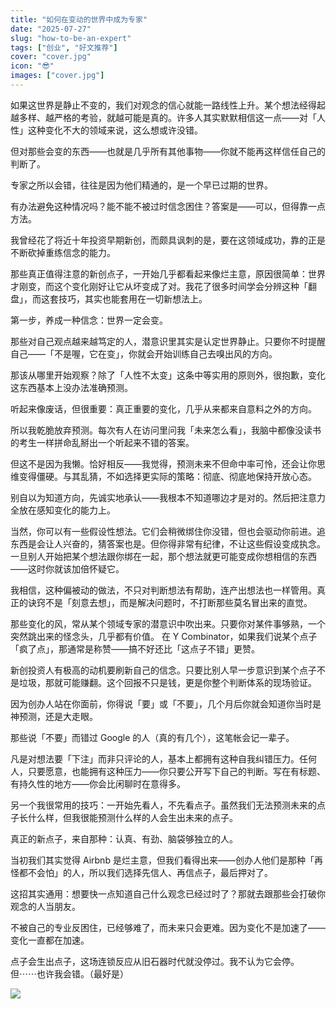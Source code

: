 ```yaml
---
title: "如何在变动的世界中成为专家"
date: "2025-07-27"
slug: "how-to-be-an-expert"
tags: ["创业", "好文推荐"]
cover: "cover.jpg"
icon: "😎"
images: ["cover.jpg"]
---
```

如果这世界是静止不变的，我们对观念的信心就能一路线性上升。某个想法经得起越多样、越严格的考验，就越可能是真的。许多人其实默默相信这一点——对「人性」这种变化不大的领域来说，这么想或许没错。



但对那些会变的东西——也就是几乎所有其他事物——你就不能再这样信任自己的判断了。



专家之所以会错，往往是因为他们精通的，是一个早已过期的世界。



有办法避免这种情况吗？能不能不被过时信念困住？答案是——可以，但得靠一点方法。



我曾经花了将近十年投资早期新创，而颇具讽刺的是，要在这领域成功，靠的正是不断砍掉重练信念的能力。



那些真正值得注意的新创点子，一开始几乎都看起来像烂主意，原因很简单：世界才刚变，而这个变化刚好让它从坏变成了对。我花了很多时间学会分辨这种「翻盘」，而这套技巧，其实也能套用在一切新想法上。



第一步，养成一种信念：世界一定会变。



那些对自己观点越来越笃定的人，潜意识里其实是认定世界静止。只要你不时提醒自己——「不是喔，它在变」，你就会开始训练自己去嗅出风的方向。



那该从哪里开始观察？除了「人性不太变」这条中等实用的原则外，很抱歉，变化这东西基本上没办法准确预测。



听起来像废话，但很重要：真正重要的变化，几乎从来都来自意料之外的方向。



所以我乾脆放弃预测。每次有人在访问里问我「未来怎么看」，我脑中都像没读书的考生一样拼命乱掰出一个听起来不错的答案。



但这不是因为我懒。恰好相反——我觉得，预测未来不但命中率可怜，还会让你思维变得僵硬。与其乱猜，不如选择更实际的策略：彻底、彻底地保持开放心态。



别自以为知道方向，先诚实地承认——我根本不知道哪边才是对的。然后把注意力全放在感知变化的能力上。



当然，你可以有一些假设性想法。它们会稍微绑住你没错，但也会驱动你前进。追东西是会让人兴奋的，猜答案也是。但你得非常有纪律，不让这些假设变成执念。
一旦别人开始把某个想法跟你绑在一起，那个想法就更可能变成你想相信的东西——这时你就该加倍怀疑它。



我相信，这种偏被动的做法，不只对判断想法有帮助，连产出想法也一样管用。真正的诀窍不是「刻意去想」，而是解决问题时，不打断那些莫名冒出来的直觉。



那些变化的风，常从某个领域专家的潜意识中吹出来。只要你对某件事够熟，一个突然跳出来的怪念头，几乎都有价值。
在 Y Combinator，如果我们说某个点子「疯了点」，那通常是称赞——搞不好还比「这点子不错」更赞。



新创投资人有极高的动机要刷新自己的信念。只要比别人早一步意识到某个点子不是垃圾，那就可能赚翻。这个回报不只是钱，更是你整个判断体系的现场验证。



因为创办人站在你面前，你得说「要」或「不要」，几个月后你就会知道你当时是神预测，还是大走眼。



那些说「不要」而错过 Google 的人（真的有几个），这笔帐会记一辈子。



凡是对想法要「下注」而非只评论的人，基本上都拥有这种自我纠错压力。任何人，只要愿意，也能拥有这种压力——你只要公开写下自己的判断。写在有标题、有持久性的地方——你会比闲聊时在意得多。



另一个我很常用的技巧：一开始先看人，不先看点子。虽然我们无法预测未来的点子长什么样，但我很能预测什么样的人会生出未来的点子。



真正的新点子，来自那种：认真、有劲、脑袋够独立的人。



当初我们其实觉得 Airbnb 是烂主意，但我们看得出来——创办人他们是那种「再怪都不会怕」的人，所以我们选择先信人、再信点子，最后押对了。



这招其实通用：想要快一点知道自己什么观念已经过时了？那就去跟那些会打破你观念的人当朋友。



不被自己的专业反困住，已经够难了，而未来只会更难。因为变化不是加速了——变化一直都在加速。



点子会生出点子，这场连锁反应从旧石器时代就没停过。我不认为它会停。
但⋯⋯也许我会错。（最好是）




![](https://prod-files-secure.s3.us-west-2.amazonaws.com/112d0858-5090-4d34-a606-b75eb8d65fd2/46476355-9cf3-4e99-9b7a-3531bc426380/1000202064.png?X-Amz-Algorithm=AWS4-HMAC-SHA256&X-Amz-Content-Sha256=UNSIGNED-PAYLOAD&X-Amz-Credential=ASIAZI2LB4667DQTLPH4%2F20250906%2Fus-west-2%2Fs3%2Faws4_request&X-Amz-Date=20250906T194302Z&X-Amz-Expires=3600&X-Amz-Security-Token=IQoJb3JpZ2luX2VjECgaCXVzLXdlc3QtMiJHMEUCIQCaCFSgbS90wQrrcofvcxgp9gIQuIPt8xajiGkNuhWIdgIgI4wqItuu1QLAmuqD7dP%2Bc3mqS0bmQBIP7qAYfTHTUDoqiAQIkf%2F%2F%2F%2F%2F%2F%2F%2F%2F%2FARAAGgw2Mzc0MjMxODM4MDUiDNxR%2BEylH%2FVY02e1zircA2%2Bc%2BYbehp3TvgNQQYSFZSwyKYuQ54stEsYo7A3bo4ipBmF6YWHbMQeef3sC9%2FUZ73bhSGodRBQ4jpNCqQLAlE%2B0DdXeNBYOZoEEsacp8TXB%2Bm8z08bw8X%2FI6311fr7B3MkfFh5s7XCkWwO2W3%2FQEyJAv3%2BGCKhCMBX6iP9CSg7RsaLM1EtGDpqBtkFKS6E4Ie54WNhjuus3KjDxoni2R9IaMJgYf2A19Luk9w00uXTBVcbAFEO0M4UafXERDipluiEJRewhWUsiDRfWhiR02u3Wqv%2FN4%2BAz3kL9jt7P3hnp0uV449QIxVVOeCC73qRxUcN1j5XO7d8XILed9YY5C8Ek5xo%2BlULsU59LpIcnLe5nOW5wPlElItczIy5vViK5h9bhDnTopGmEyKeUE2lUQzW2WjRLUEQRiQi0qn4Z016erbhZnx8EakEyqD5s5Smwkj2oj%2BcN%2B4vCVkEKWEStzr2gZ%2F5R0SJ9LoZ6H2jc0Zzch5Nx6kD%2FmuqXpVv%2Fb13G16vwRBNzGodJoeNSVFCSRmXiG1KcYVRwKkUua8aVcurFOxygnDeifzevFBh0%2BXpm02sTshA3gNlaUfQ1678%2FQT3mMhXOTJPMIoXFNJP1Bz%2BNKYkuP2hOSXYPBQrEMMGu8cUGOqUBZhRzAFN85CCTvIGfqSTGlKCcLZoEWe%2BTD%2FpZgZs6Gyt6jQAzy6LrfpI337HFhxsaezGhJ6s0vpGEgpf2qZ6H8cx8y0HWKG2i3P8nyNlv1w21OuKI0tfU4ueUft1sLFnwUA6yA%2BxSW5HFrq23U4m4A1MWoZCovW%2BKHaMJ7mrT8DKFVrOcG5WBA9yiSsZbhnCveG3y%2FrOk7shIoKG6PqH5xFmNUpuP&X-Amz-Signature=789add319ef42c3ac784fc859cc46ace0e559f44b4e086070701274e62ed9377&X-Amz-SignedHeaders=host&x-amz-checksum-mode=ENABLED&x-id=GetObject)


